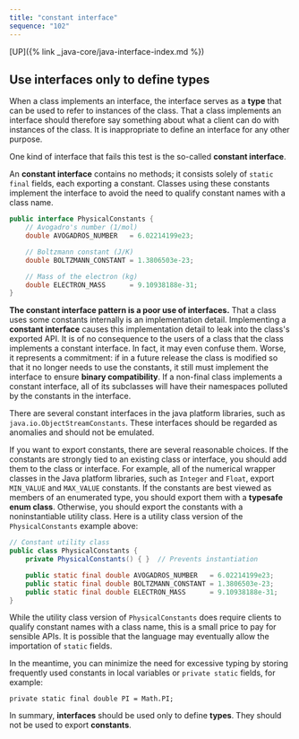 ```yaml
---
title: "constant interface"
sequence: "102"
---
```


[UP]({% link _java-core/java-interface-index.md %})

## Use interfaces only to define types

When a class implements an interface,
the interface serves as a **type** that can be used to refer to instances of the class.
That a class implements an interface should therefore say something about
what a client can do with instances of the class.
It is inappropriate to define an interface for any other purpose.

One kind of interface that fails this test is the so-called **constant interface**.

An **constant interface** contains no methods; it consists solely of `static final` fields, each exporting a constant.
Classes using these constants implement the interface to avoid the need to qualify constant names with a class name.

```java
public interface PhysicalConstants {
    // Avogadro's number (1/mol) 
    double AVOGADROS_NUMBER   = 6.02214199e23;

    // Boltzmann constant (J/K) 
    double BOLTZMANN_CONSTANT = 1.3806503e-23;

    // Mass of the electron (kg) 
    double ELECTRON_MASS      = 9.10938188e-31;
}
```

**The constant interface pattern is a poor use of interfaces.**
That a class uses some constants internally is an implementation detail.
Implementing a **constant interface** causes this implementation detail to leak into the class's exported API.
It is of no consequence to the users of a class that the class implements a constant interface.
In fact, it may even confuse them.
Worse, it represents a commitment:
if in a future release the class is modified so that it no longer needs to use the constants,
it still must implement the interface to ensure **binary compatibility**.
If a non-final class implements a constant interface,
all of its subclasses will have their namespaces polluted by the constants in the interface.

There are several constant interfaces in the java platform libraries, such as `java.io.ObjectStreamConstants`.
These interfaces should be regarded as anomalies and should not be emulated.

If you want to export constants, there are several reasonable choices.
If the constants are strongly tied to an existing class or interface,
you should add them to the class or interface.
For example, all of the numerical wrapper classes in the Java platform libraries,
such as `Integer` and `Float`, export `MIN_VALUE` and `MAX_VALUE` constants.
If the constants are best viewed as members of an enumerated type,
you should export them with a **typesafe enum class**.
Otherwise, you should export the constants with a noninstantiable utility class.
Here is a utility class version of the `PhysicalConstants` example above:

```java
// Constant utility class
public class PhysicalConstants {
    private PhysicalConstants() { }  // Prevents instantiation 

    public static final double AVOGADROS_NUMBER   = 6.02214199e23;
    public static final double BOLTZMANN_CONSTANT = 1.3806503e-23;
    public static final double ELECTRON_MASS      = 9.10938188e-31;
}
```

While the utility class version of `PhysicalConstants` does require clients to qualify constant names with a class name,
this is a small price to pay for sensible APIs.
It is possible that the language may eventually allow the importation of `static` fields.

In the meantime, you can minimize the need for excessive typing
by storing frequently used constants in local variables or `private static` fields, for example:

```text
private static final double PI = Math.PI;
```

In summary, **interfaces** should be used only to define **types**.
They should not be used to export **constants**.
